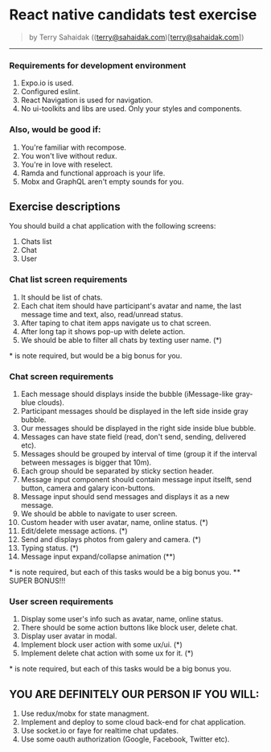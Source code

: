 # React native candidats test exercise
> by Terry Sahaidak ((terry@sahaidak.com)[terry@sahaidak.com])
--------

### Requirements for development environment

1. Expo.io is used.
2. Configured eslint.
3. React Navigation is used for navigation.
4. No ui-toolkits and libs are used. Only your styles and components.

### Also, would be good if:

1. You're familiar with recompose.
2. You won't live without redux.
3. You're in love with reselect.
4. Ramda and functional approach is your life.
5. Mobx and GraphQL aren't empty sounds for you.

## Exercise descriptions

You should build a chat application with the following screens:
1. Chats list
2. Сhat
3. User

### Chat list screen requirements

1. It should be list of chats.
2. Each chat item should have participant's avatar and name, the last message time and text, also, read/unread status.
3. After taping to chat item apps navigate us to chat screen.
4. After long tap it shows pop-up with delete action.
5. We should be able to filter all chats by texting user name. (\*)

\* is note required, but would be a big bonus for you.

### Chat screen requirements

1. Each message should displays inside the bubble (iMessage-like gray-blue clouds).
2. Participant messages should be displayed in the left side inside gray bubble.
3. Our messages should be displayed in the right side inside blue bubble.
4. Messages can have state field (read, don't send, sending, delivered etc).
5. Messages should be grouped by interval of time (group it if the interval between messages is bigger that 10m).
6. Each group should be separated by sticky section header.
7. Message input component should contain message input itselft, send button, camera and galary icon-buttons.
8. Message input should send messages and displays it as a new message.
9. We should be abble to navigate to user screen.
9. Custom header with user avatar, name, online status. (\*)
10. Edit/delete message actions. (\*)
11. Send and displays photos from galery and camera. (\*)
12. Typing status. (\*)
13. Message input expand/collapse animation (\*\*)

\* is note required, but each of this tasks would be a big bonus you.
\*\* SUPER BONUS!!!

### User screen requirements

1. Display some user's info such as avatar, name, online status.
2. There should be some action buttons like block user, delete chat.
3. Display user avatar in modal.
4. Implement block user action with some ux/ui. (\*)
5. Implement delete chat action with some ux for it. (\*)

\* is note required, but each of this tasks would be a big bonus you.

## YOU ARE DEFINITELY OUR PERSON IF YOU WILL:

1. Use redux/mobx for state managment.
2. Implement and deploy to some cloud back-end for chat application.
3. Use socket.io or faye for realtime chat updates.
4. Use some oauth authorization (Google, Facebook, Twitter etc).

